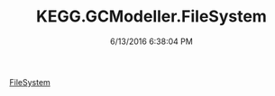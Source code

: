 ﻿---
title: KEGG.GCModeller.FileSystem
date: 6/13/2016 6:38:04 PM
---

[FileSystem](T-KEGG.GCModeller.FileSystem.FileSystem.html)
